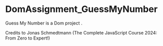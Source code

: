 # DomAssignment_GuessMyNumber
Guess My Number is a Dom project .

Credits to Jonas Schmedtmann (The Complete JavaScript Course 2024: From Zero to Expert!)
